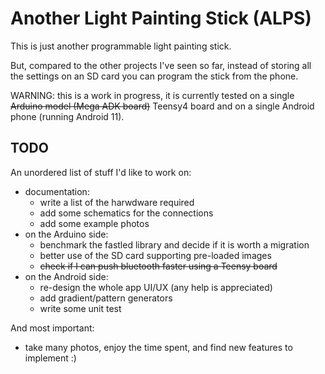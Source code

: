 # Another Light Painting Stick (ALPS)

This is just another programmable light painting stick.

But, compared to the other projects I've seen so far, instead of
storing all the settings on an SD card you can program the stick from
the phone.


WARNING: this is a work in progress, it is currently tested on a
         single ~~Arduino model (Mega ADK board)~~ Teensy4 board
         and on a single Android phone (running Android 11).


## TODO

An unordered list of stuff I'd like to work on:

- documentation:
  - write a list of the harwdware required
  - add some schematics for the connections
  - add some example photos
- on the Arduino side:
  - benchmark the fastled library and decide if it is worth a migration
  - better use of the SD card supporting pre-loaded images
  - ~~check if I can push bluetooth faster using a Teensy board~~
- on the Android side:
  - re-design the whole app UI/UX (any help is appreciated)
  - add gradient/pattern generators
  - write some unit test

And most important:
- take many photos, enjoy the time spent, and find new features to implement :)

